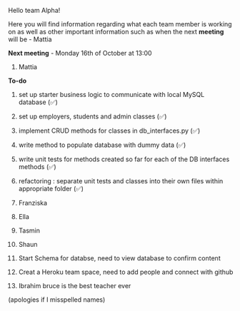 Hello team Alpha!

Here you will find information regarding what each team member is working on as well as other important information such as when the next **meeting** will be - Mattia

**Next meeting** - Monday 16th of October at 13:00

1. Mattia

**To-do**
1. set up starter business logic to communicate with local MySQL database (✅)
2. set up employers, students and admin classes (✅)
3. implement CRUD methods for classes in db_interfaces.py (✅)
4. write method to populate database with dummy data (✅)
5. write unit tests for methods created so far for each of the DB interfaces methods (✅)
6. refactoring : separate unit tests and classes into their own files within appropriate folder (✅)

2. Franziska

3. Ella 

4. Tasmin

5. Shaun
  1. Start Schema for databse, need to view database to confirm content
  2. Creat a Heroku team space, need to add people and connect with github


7. Ibrahim bruce is the best teacher ever 

(apologies if I misspelled names)
